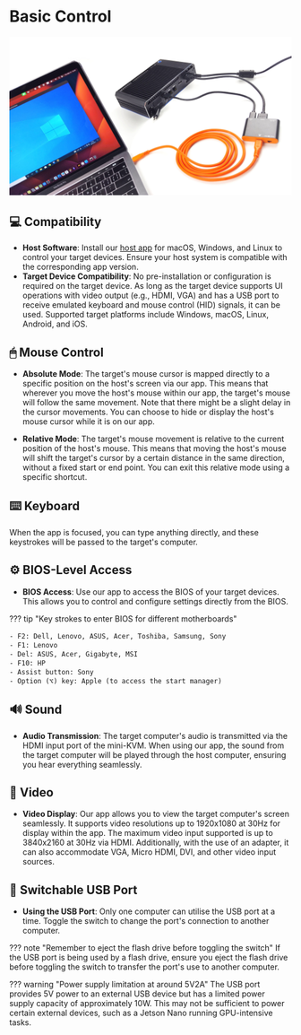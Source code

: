 # Basic Control

![use-case-pc-angled-view](images/product/use-case-pc-angled-view.jpg)

## 💻 Compatibility

- **Host Software**: Install our [host app](/app) for macOS, Windows, and Linux to control your target devices. Ensure your host system is compatible with the corresponding app version.
- **Target Device Compatibility**: No pre-installation or configuration is required on the target device. As long as the target device supports UI operations with video output (e.g., HDMI, VGA) and has a USB port to receive emulated keyboard and mouse control (HID) signals, it can be used. Supported target platforms include Windows, macOS, Linux, Android, and iOS.

## 🖱 Mouse Control

- **Absolute Mode**: The target's mouse cursor is mapped directly to a specific position on the host's screen via our app. This means that wherever you move the host's mouse within our app, the target's mouse will follow the same movement. Note that there might be a slight delay in the cursor movements. You can choose to hide or display the host's mouse cursor while it is on our app.

- **Relative Mode**: The target's mouse movement is relative to the current position of the host's mouse. This means that moving the host's mouse will shift the target's cursor by a certain distance in the same direction, without a fixed start or end point. You can exit this relative mode using a specific shortcut.

## ⌨️ Keyboard

When the app is focused, you can type anything directly, and these keystrokes will be passed to the target's computer.

## ⚙️ BIOS-Level Access

- **BIOS Access**: Use our app to access the BIOS of your target devices. This allows you to control and configure settings directly from the BIOS.

??? tip "Key strokes to enter BIOS for different motherboards"

    - F2: Dell, Lenovo, ASUS, Acer, Toshiba, Samsung, Sony
    - F1: Lenovo
    - Del: ASUS, Acer, Gigabyte, MSI
    - F10: HP
    - Assist button: Sony
    - Option (⌥) key: Apple (to access the start manager)

## 🔊 Sound

- **Audio Transmission**: The target computer's audio is transmitted via the HDMI input port of the mini-KVM. When using our app, the sound from the target computer will be played through the host computer, ensuring you hear everything seamlessly.

## 🎥 Video

- **Video Display**: Our app allows you to view the target computer's screen seamlessly. It supports video resolutions up to 1920x1080 at 30Hz for display within the app. The maximum video input supported is up to 3840x2160 at 30Hz via HDMI. Additionally, with the use of an adapter, it can also accommodate VGA, Micro HDMI, DVI, and other video input sources.

## 🔄 Switchable USB Port

- **Using the USB Port**: Only one computer can utilise the USB port at a time. Toggle the switch to change the port's connection to another computer.

??? note "Remember to eject the flash drive before toggling the switch"
    If the USB port is being used by a flash drive, ensure you eject the flash drive before toggling the switch to transfer the port's use to another computer.

??? warning "Power supply limitation at around 5V2A"
    The USB port provides 5V power to an external USB device but has a limited power supply capacity of approximately 10W. This may not be sufficient to power certain external devices, such as a Jetson Nano running GPU-intensive tasks.